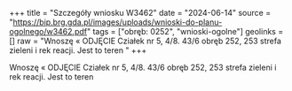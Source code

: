 +++
title = "Szczegóły wniosku W3462"
date = "2024-06-14"
source = "https://bip.brg.gda.pl/images/uploads/wnioski-do-planu-ogolnego/w3462.pdf"
tags = ["obręb: 0252", "wnioski-ogolne"]
geolinks = []
raw = "Wnoszę « ODJĘCIE Cziałek nr 5, 4/8. 43/6 obręb 252, 253 strefa zieleni i rek reacji. Jest to teren "
+++

Wnoszę « ODJĘCIE Cziałek nr 5, 4/8. 43/6 obręb 252, 253 strefa zieleni i rek reacji. Jest to teren



